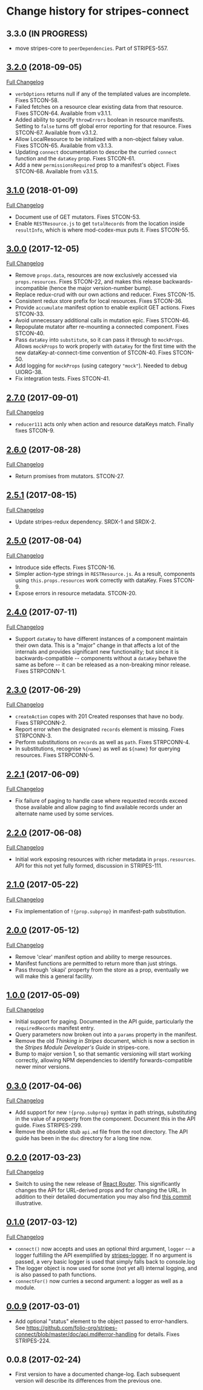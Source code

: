 # Change history for stripes-connect

## 3.3.0 (IN PROGRESS)

* move stripes-core to `peerDependencies`. Part of STRIPES-557.

## [3.2.0](https://github.com/folio-org/stripes-connect/tree/v3.2.0) (2018-09-05)
[Full Changelog](https://github.com/folio-org/stripes-connect/compare/v3.1.0...v3.2.0)

* `verbOptions` returns null if any of the templated values are incomplete. Fixes STCON-58.
* Failed fetches on a resource clear existing data from that resource. Fixes STCON-64. Available from v3.1.1.
* Added ability to specify `throwErrors` boolean in resource manifests. Setting to `false` turns off global error reporting for that resource. Fixes STCON-67. Available from v3.1.2.
* Allow LocalResource to be initalized with a non-object falsey value. Fixes STCON-65. Available from v3.1.3.
* Updating `connect` documentation to describe the curried `connect` function and the `dataKey` prop. Fixes STCON-61.
* Add a new `permissionsRequired` prop to a manifest's object. Fixes STCON-68. Available from v3.1.5.

## [3.1.0](https://github.com/folio-org/stripes-connect/tree/v3.1.0) (2018-01-09)
[Full Changelog](https://github.com/folio-org/stripes-connect/compare/v3.0.0...v3.1.0)

* Document use of GET mutators. Fixes STCON-53.
* Enable `RESTResource.js` to get `totalRecords` from the location inside `resultInfo`, which is where mod-codex-mux puts it. Fixes STCON-55.

## [3.0.0](https://github.com/folio-org/stripes-connect/tree/v3.0.0) (2017-12-05)
[Full Changelog](https://github.com/folio-org/stripes-connect/compare/v2.7.0...v3.0.0)

* Remove `props.data`, resources are now exclusively accessed via `props.resources`. Fixes STCON-22, and makes this release backwards-incompatible (hence the major version-number bump).
* Replace redux-crud with our own actions and reducer. Fixes STCON-15.
* Consistent redux store prefix for local resources. Fixes STCON-36.
* Provide `accumulate` manifest option to enable explicit GET actions. Fixes STCON-33.
* Avoid unnecessary additional calls in mutation epic. Fixes STCON-46.
* Repopulate mutator after re-mounting a connected component. Fixes STCON-40.
* Pass `dataKey` into `substitute`, so it can pass it through to `mockProps`. Allows `mockProps` to work properly with `dataKey` for the first time with the new dataKey-at-connect-time convention of STCON-40. Fixes STCON-50.
* Add logging for `mockProps` (using category `"mock"`). Needed to debug UIORG-38.
* Fix integration tests. Fixes STCON-41.

## [2.7.0](https://github.com/folio-org/stripes-connect/tree/v2.7.0) (2017-09-01)
[Full Changelog](https://github.com/folio-org/stripes-connect/compare/v2.6.0...v2.7.0)

* `reducer111` acts only when action and resource dataKeys match. Finally fixes STCON-9.

## [2.6.0](https://github.com/folio-org/stripes-connect/tree/v2.6.0) (2017-08-28)
[Full Changelog](https://github.com/folio-org/stripes-connect/compare/v2.5.1...v2.6.0)

* Return promises from mutators. STCON-27.

## [2.5.1](https://github.com/folio-org/stripes-connect/tree/v2.5.1) (2017-08-15)
[Full Changelog](https://github.com/folio-org/stripes-connect/compare/v2.5.0...v2.5.1)

* Update stripes-redux dependency. SRDX-1 and SRDX-2.

## [2.5.0](https://github.com/folio-org/stripes-connect/tree/v2.5.0) (2017-08-04)
[Full Changelog](https://github.com/folio-org/stripes-connect/compare/v2.4.0...v2.5.0)

* Introduce side effects. Fixes STCON-16.
* Simpler action-type strings in `RESTResource.js`. As a result, components using `this.props.resources` work correctly with dataKey. Fixes STCON-9.
* Expose errors in resource metadata. STCON-20.

## [2.4.0](https://github.com/folio-org/stripes-connect/tree/v2.4.0) (2017-07-11)
[Full Changelog](https://github.com/folio-org/stripes-connect/compare/v2.3.0...v2.4.0)

* Support `dataKey` to have different instances of a component maintain their own data. This is a "major" change in that affects a lot of the internals and provides significant new functionality; but since it is backwards-compatible -- components without a `dataKey` behave the same as before -- it can be released as a non-breaking minor release. Fixes STRPCONN-1.

## [2.3.0](https://github.com/folio-org/stripes-connect/tree/v2.3.0) (2017-06-29)
[Full Changelog](https://github.com/folio-org/stripes-connect/compare/v2.2.1...v2.3.0)

* `createAction` copes with 201 Created responses that have no body. Fixes STRPCONN-2.
* Report error when the designated `records` element is missing. Fixes STRPCONN-3.
* Perform substitutions on `records` as well as `path`. Fixes STRPCONN-4.
* In substitutions, recognise `%{name}` as well as `${name}` for querying resources. Fixes STRPCONN-5.

## [2.2.1](https://github.com/folio-org/stripes-connect/tree/v2.2.1) (2017-06-09)
[Full Changelog](https://github.com/folio-org/stripes-connect/compare/v2.2.0...v2.2.1)

* Fix failure of paging to handle case where requested records exceed those available and allow paging to find available records under an alternate name used by some services.

## [2.2.0](https://github.com/folio-org/stripes-connect/tree/v2.2.0) (2017-06-08)
[Full Changelog](https://github.com/folio-org/stripes-connect/compare/v2.1.0...v2.2.0)

* Initial work exposing resources with richer metadata in `props.resources`. API for this not yet fully formed, discussion in STRIPES-111.

## [2.1.0](https://github.com/folio-org/stripes-connect/tree/v2.1.0) (2017-05-22)
[Full Changelog](https://github.com/folio-org/stripes-connect/compare/v2.0.0...v2.1.0)

* Fix implementation of `!{prop.subprop}` in manifest-path substitution.

## [2.0.0](https://github.com/folio-org/stripes-connect/tree/v2.0.0) (2017-05-12)
[Full Changelog](https://github.com/folio-org/stripes-connect/compare/v1.0.0...v2.0.0)

* Remove 'clear' manifest option and ability to merge resources.
* Manifest functions are permitted to return more than just strings.
* Pass through 'okapi' property from the store as a prop, eventually we will make this a general facility.

## [1.0.0](https://github.com/folio-org/stripes-connect/tree/v1.0.0) (2017-05-09)
[Full Changelog](https://github.com/folio-org/stripes-connect/compare/v0.3.0...v1.0.0)

* Initial support for paging. Documented in the API guide, particularly the `requiredRecords` manifest entry.
* Query parameters now broken out into a `params` property in the manifest.
* Remove the old _Thinking in Stripes_ document, which is now a section in the _Stripes Module Developer's Guide_ in stripes-core.
* Bump to major version 1, so that semantic versioning will start working correctly, allowing NPM dependencies to identify forwards-compatible newer minor versions.

## [0.3.0](https://github.com/folio-org/stripes-connect/tree/v0.3.0) (2017-04-06)
[Full Changelog](https://github.com/folio-org/stripes-connect/compare/v0.2.0...v0.3.0)

* Add support for new `!{prop.subprop}` syntax in path strings,
  substituting in the value of a property from the component. Document
  this in the API guide. Fixes STRIPES-299.
* Remove the obsolete stub `api.md` file from the root directory. The
  API guide has been in the `doc` directory for a long tine now.

## [0.2.0](https://github.com/folio-org/stripes-connect/tree/v0.2.0) (2017-03-23)
[Full Changelog](https://github.com/folio-org/stripes-connect/compare/v0.1.0...v0.2.0)

* Switch to using the new release of [React Router](https://reacttraining.com/react-router/). This significantly changes the API for URL-derived props and for changing the URL. In addition to their detailed documentation you may also find [this commit](https://github.com/folio-org/ui-items/commit/adf24349efef3bf2dc5928c8a76a5991369577b9) illustrative.

## [0.1.0](https://github.com/folio-org/stripes-connect/tree/v0.1.0) (2017-03-12)
[Full Changelog](https://github.com/folio-org/stripes-connect/compare/v0.0.9..v0.1.0)

* `connect()` now accepts and uses an optional third argument, `logger` -- a logger fulfilling the API exemplified by [stripes-logger](https://github.com/folio-org/stripes-logger). If no argument is passed, a very basic logger is used that simply falls back to console.log
* The logger object is now used for some (not yet all) internal logging, and is also passed to path functions.
* `connectFor()` now curries a second argument: a logger as well as a module.

## [0.0.9](https://github.com/folio-org/stripes-connect/tree/v0.0.9) (2017-03-01)

* Add optional "status" element to the object passed to error-handlers. See https://github.com/folio-org/stripes-connect/blob/master/doc/api.md#error-handling for details. Fixes STRIPES-224.

## 0.0.8 (2017-02-24)

* First version to have a documented change-log. Each subsequent version will describe its differences from the previous one.
